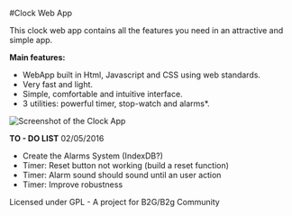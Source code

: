 #Clock Web App


This clock web app contains all the features you need in an attractive and simple app.

**Main features:**

   * WebApp built in Html, Javascript and CSS using web standards.
   * Very fast and light.
   * Simple, comfortable and intuitive interface.
   * 3 utilities: powerful timer, stop-watch and alarms*.
 
   
  ![Screenshot of the Clock App](https://joancipria.files.wordpress.com/2016/05/clock.png)


**TO - DO LIST**  02/05/2016
* Create the Alarms System (IndexDB?)
* Timer: Reset button not working (build a reset function)
* Timer: Alarm sound should sound until an user action
* Timer: Improve robustness

Licensed under GPL - A project for B2G/B2g Community
